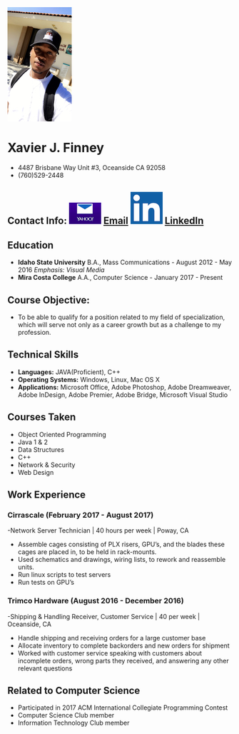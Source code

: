 ![xaviers profile image](profile.png)

# Xavier J. Finney
- 4487 Brisbane Way Unit #3, Oceanside CA 92058
- (760)529-2448

## Contact Info: ![email icon](yahoo-mail.png) [Email](xavierfinney2@yahoo.com) ![linkedin icon](linkedin-logo.png) [LinkedIn](https://www.linkedin.com/in/xavier-finney-2a1a68103/)
## Education

- **Idaho State University**
B.A., Mass Communications - August 2012 - May 2016
*Emphasis: Visual Media*
- **Mira Costa College**
A.A., Computer Science - January 2017 - Present

## Course Objective: 
- To be able to qualify for a position related to my field of specialization, which will serve not only as a career growth but as a challenge to my profession.

## Technical Skills
- **Languages:** 
JAVA(Proficient), C++
- **Operating Systems:**
Windows, Linux, Mac OS X
- **Applications:**
Microsoft Office, Adobe Photoshop, Adobe Dreamweaver, Adobe InDesign, Adobe Premier, Adobe Bridge, Microsoft Visual Studio
## Courses Taken
- Object Oriented Programming
- Java 1 & 2
- Data Structures
- C++
- Network & Security
- Web Design

## Work Experience
### Cirrascale (February 2017 - August 2017)
-Network Server Technician | 40 hours per week | Poway, CA
- Assemble cages consisting of PLX risers, GPU’s, and the blades these cages are placed in, to be held in rack-mounts.
- Used schematics and drawings, wiring lists, to rework and reassemble units.
- Run linux scripts to test servers
- Run tests on GPU’s
### Trimco Hardware (August 2016 - December 2016)
-Shipping & Handling Receiver, Customer Service | 40 per week | Oceanside, CA
- Handle shipping and receiving orders for a large customer base
- Allocate inventory to complete backorders and new orders for shipment
- Worked with customer service speaking with customers about incomplete orders, wrong parts they received, and answering any other relevant questions
## Related to Computer Science
- Participated in 2017 ACM International Collegiate Programming Contest
- Computer Science Club member
- Information Technology Club member
